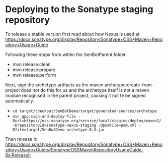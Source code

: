 Deploying to the Sonatype staging repository
====
To release a stable version first read about how Nexus is used at https://docs.sonatype.org/display/Repository/Sonatype+OSS+Maven+Repository+Usage+Guide 

Following these steps from within the SenBotParent folder

* mvn release:clean
* mvn release:prepare
* mvn release:perform

Next, sign the archetype artifacts as the maven archetype:create-from-project does not do this for us and the archetype itself is not a maven module recognised in the parent project, causing it not te be signed automatically.

* ```cd target/checkout/SenBotDemo/target/generated-sources/archetype```
* ```mvn gpg:sign-and-deploy-file -Durl=https://oss.sonatype.org/service/local/staging/deploy/maven2/ -DrepositoryId=sonatype-nexus-staging -DpomFile=pom.xml -Dfile=target/SenBotDemo-archetype-0.3.jar```

Then release it: https://docs.sonatype.org/display/Repository/Sonatype+OSS+Maven+Repository+Usage+Guide#SonatypeOSSMavenRepositoryUsageGuide-8a.ReleaseIt